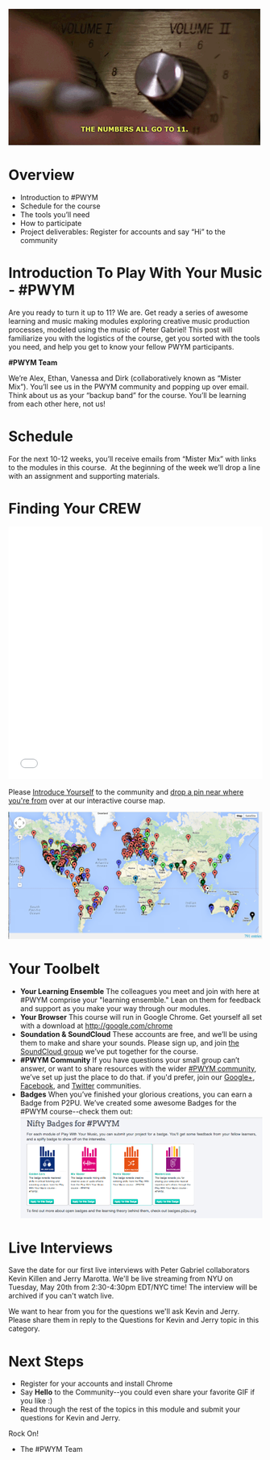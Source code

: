 ![](/Images/38ecc7e232aa91e3.gif)
# Overview

 - Introduction to #PWYM 	
 - Schedule for the course 	
 - The tools you’ll need
 - How to participate  	
 - Project deliverables: Register for accounts and say “Hi” to the community
 
 
 # Introduction To Play With Your Music - #PWYM
 
 Are you ready to turn it up to 11? We are. Get ready a series of awesome learning and music making modules exploring creative music production processes, modeled using the music of Peter Gabriel! This post will familiarize you with the logistics of the course, get you sorted with the tools you need, and help you get to know your fellow PWYM participants.

**#PWYM Team**

We’re Alex, Ethan, Vanessa and Dirk (collaboratively known as “Mister Mix”). You’ll see us in the PWYM community and popping up over email. Think about us as your “backup band” for the course. You’ll be learning from each other here, not us!

# Schedule

For the next 10-12 weeks, you’ll receive emails from “Mister Mix” with links to the modules in this course.  At the beginning of the week we’ll drop a line with an assignment and supporting materials. 

# Finding Your CREW

<iframe frameborder=0 style='width:100%;height:500px' src='//www.zeemaps.com/pub?group=888719&legend=1'> </iframe>

Please [Introduce Yourself][1] to the community and [drop a pin near where you're from][2] over at our interactive course map. 

[![](/Images/e3607d2898eb61ab.png)](http://www.zeemaps.com/pub?group=888719&legend=1)

# Your Toolbelt

- **Your Learning Ensemble** The colleagues you meet and join with here at #PWYM comprise your "learning ensemble." Lean on them for feedback and support as you make your way through our modules.
- **Your Browser** This course will run in Google Chrome. Get yourself all set with a download at <a href="http://google.com/chrome">http://google.com/chrome</a>
- **Soundation & SoundCloud** These accounts are free, and we’ll be using them to make and share your sounds. Please sign up, and join <a href="https://soundcloud.com/groups/play-with-your-music">the SoundCloud group</a> we’ve put together for the course.
- **#PWYM Community** If you have questions your small group can’t answer, or want to share resources with the wider [#PWYM community][3], we’ve set up just the place to do that. if you'd prefer, join our <a href="https://plus.google.com/communities/111652425357803311063">Google+</a>, <a href="https://facebook.com/playwithyourmusic">Facebook</a>, and <a href="https://twitter.com/pwymusic">Twitter</a> communities.
- **Badges** When you’ve finished your glorious creations, you can earn a Badge from P2PU. We’ve created some awesome Badges for the #PWYM course--check them out:
[![](/Images/02f51d16117efe8d.png)](http://www.playwithyourmusic.org/badges/)

# Live Interviews

Save the date for our first live interviews with Peter Gabriel collaborators Kevin Killen and Jerry Marotta. We'll be live streaming from NYU on Tuesday, May 20th from 2:30-4:30pm EDT/NYC time! The interview will be archived if you can't watch live.

We want to hear from you for the questions we'll ask Kevin and Jerry. Please share them in reply to the Questions for Kevin and Jerry topic in this category.

# Next Steps

 - Register for your accounts and install Chrome
 - Say **Hello** to the Community--you could even share your favorite GIF if you like :)
 - Read through the rest of the topics in this module and submit your questions for Kevin and Jerry.

Rock On!

- The #PWYM Team

  [1]: http://community.playwithyourmusic.org/t/introduce-yourself/6/178
  [2]: https://www.zeemaps.com/map?group=888719
  [3]: http://community.playwithyourmusic.org

